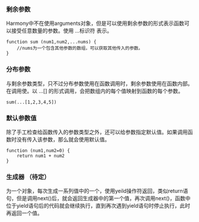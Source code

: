 

### 剩余参数

Harmony中不在使用arguments对象，但是可以使用剩余参数的形式表示函数可以接受任意数量的参数。使用 ...标识符 表示。

```
function sum (num1,num2,...nums) {
    //nums为一个包含其他参数的数组，可以获取其他传入的参数。
}
```



### 分布参数

与剩余参数类型，只不过分布参数使用在函数调用时，剩余参数使用在函数内部。在调用使。以 ...\[\] 的形式调用，会把数组内的每个值映射到函数的每个参数。

```
sum(...[1,2,3,4,5])
```



### 默认参数值

除了手工检查给函数传入的参数类型之外，还可以给参数指定默认值。如果调用函数时没有传入该参数，那么就会使用默认值。

```
function (num1,num2=0) {
    return num1 + num2
}
```



### 生成器 （待定）

为一个对象，每次生成一系列值中的一个，使用yeild操作符返回，类似return语句，但是调用next\(\)后，就会返回生成器中的第一个值，再次调用next\(\)，函数中位于yield语句后的代码就会继续执行，直到再次遇到yield语句时停止执行，此时再返回一个值。

```

```













